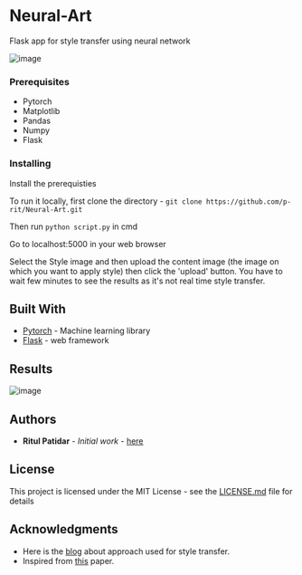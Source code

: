 # Neural-Art

Flask app for style transfer using neural network

![image](https://github.com/p-rit/Neural-Art/blob/master/static/index.png)

### Prerequisites

* Pytorch
* Matplotlib
* Pandas
* Numpy
* Flask

### Installing

Install the prerequisties

To run it locally, first clone the directory - 
`git clone https://github.com/p-rit/Neural-Art.git`

Then run `python script.py` in cmd

Go to localhost:5000 in your web browser

Select the Style image and then upload the content image (the image on which you want to apply style) then click the 'upload' button. You have to wait few minutes to see the results as it's not real time style transfer.


## Built With

* [Pytorch](https://pytorch.org/) -  Machine learning library
* [Flask](http://flask.pocoo.org/) - web framework

## Results

![image]()

## Authors

* **Ritul Patidar** - *Initial work* - [here](https://github.com/p-rit)


## License

This project is licensed under the MIT License - see the [LICENSE.md](https://github.com/p-rit/Neural-Art/LICENSE.md) file for details

## Acknowledgments

* Here is the [blog](https://medium.com/@artistritul1995/style-transfer-using-deep-nural-network-and-pytorch-3fae1c2dd73e) about approach used for style transfer. 
* Inspired from [this](https://www.cv-foundation.org/openaccess/content_cvpr_2016/papers/Gatys_Image_Style_Transfer_CVPR_2016_paper.pdf) paper.
